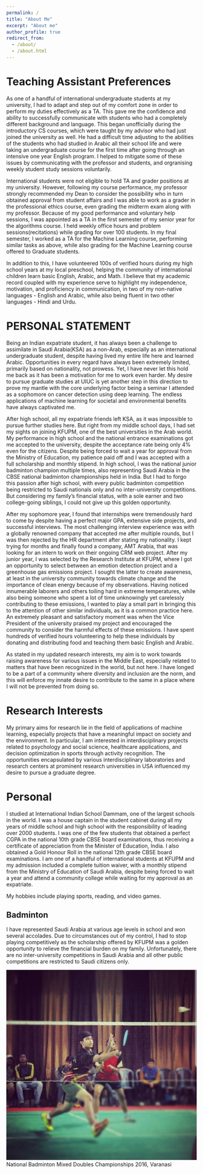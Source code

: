```yaml
---
permalink: /
title: "About Me"
excerpt: "About me"
author_profile: true
redirect_from: 
  - /about/
  - /about.html
---
```


Teaching Assistant Preferences
======
As one of a handful of international undergraduate students at my university, I had to adapt and step out of my comfort zone in order to perform my duties effectively as a TA. This gave me the confidence and ability to successfully communicate with students who had a completely different background and language. This began unofficially during the introductory CS courses, which were taught by my advisor who had just joined the university as well. He had a difficult time adjusting to the abilities of the students who had studied in Arabic all their school life and were taking an undergraduate course for the first time after going through an intensive one year English program. I helped to mitigate some of these issues by communicating with the professor and students, and orgranising weekly student study sessions voluntarily. 

International students were not eligible to hold TA and grader positions at my university. However, following my course performance, my professor strongly recommended my Dean to consider the possibility who in turn obtained approval from student affairs and I was able to work as a grader in the professional ethics course, even grading the midterm exam along with my professor. Because of my good performance and voluntary help sessions, I was appointed as a TA in the first semester of my senior year for the algorithms course. I held weekly office hours and problem sessions(recitations) while grading for over 100 students. In my final semester, I worked as a TA for the Machine Learning course, performing similar tasks as above, while also grading for the Machine Learning course offered to Graduate students.

In addition to this, I have volunteered 100s of verified hours during my high school years at my local preschool, helping the community of international children learn basic English, Arabic, and Math.  I believe that my academic record coupled with my experience serve to highlight my independence, motivation, and proficiency in communication, in two of my non-native languages - English and Arabic, while also being fluent in two other languages - Hindi and Urdu. 


PERSONAL STATEMENT
======

Being an Indian expatriate student, it has always been a challenge to assimilate in Saudi Arabia(KSA) as a non-Arab, especially as an international undergraduate student, despite having lived my entire life here and learned Arabic. Opportunities in every regard have always been extremely limited, primarily based on nationality, not prowess. Yet, I have never let this hold me back as it has been a motivation for me to work even harder. My desire to pursue graduate studies at UIUC is yet another step in this direction to prove my mantle with the core underlying factor being a seminar I attended as a sophomore on cancer detection using deep learning. The endless applications of machine learning for societal and environmental benefits have always captivated me. 

After high school, all my expatriate friends left KSA, as it was impossible to pursue further studies here. But right from my middle school days, I had set my sights on joining KFUPM, one of the best universities in the Arab world. My performance in high school and the national entrance examinations got me accepted to the university, despite the acceptance rate being only 4% even for the citizens. Despite being forced to wait a year for approval from the Ministry of Education, my patience paid off and I was accepted with a full scholarship and monthly stipend. In high school, I was the national junior badminton champion multiple times, also representing Saudi Arabia in the CBSE national badminton championships held in India. But I had to forgo this passion after high school, with every public badminton competition being restricted to Saudi nationals only and no inter-university competitions. But considering my family’s financial status, with a sole earner and two college-going siblings, I could not give up this golden opportunity. 

After my sophomore year, I found that internships were tremendously hard to come by despite having a perfect major GPA, extensive side projects, and successful interviews. The most challenging interview experience was with a globally renowned company that accepted me after multiple rounds, but I was then rejected by the HR department after stating my nationality. I kept trying for months and finally found a company, AMT Arabia, that was looking for an intern to work on their ongoing CRM web project. After my junior year, I was selected by the Research Institute at KFUPM, where I got an opportunity to select between an emotion detection project and a greenhouse gas emissions project. I sought the latter to create awareness, at least in the university community towards climate change and the importance of clean energy because of my observations. Having noticed innumerable laborers and others toiling hard in extreme temperatures, while also being someone who spent a lot of time unknowingly yet carelessly contributing to these emissions, I wanted to play a small part in bringing this to the attention of other similar individuals, as it is a common practice here. An extremely pleasant and satisfactory moment was when the Vice President of the university praised my project and encouraged the community to consider the harmful effects of these emissions. I have spent hundreds of verified hours volunteering to help these individuals by donating and distributing food and teaching them basic English and Arabic. 

As stated in my updated research interests, my aim is to work towards raising awareness for various issues in the Middle East, especially related to matters that have been recognized in the world, but not here. I have longed to be a part of a community where diversity and inclusion are the norm, and this will enforce my innate desire to contribute to the same in a place where I will not be prevented from doing so.


Research Interests
======
My primary aims for research lie in the field of applications of machine learning, especially projects that have a meaningful impact on society and the environment. In particular, I am interested in interdisciplinary projects related to psychology and social science, healthcare applications, and decision optimization in sports through activity recognition. The opportunities encapsulated by various interdisciplinary laboratories and research centers at prominent research universities in USA influenced my desire to pursue a graduate degree. 

Personal
======
I studied at International Indian School Dammam, one of the largest schools in the world. I was a house captain in the student cabinet during all my years of middle school and high school with the responsibility of leading over 2000 students. I was one of the few students that obtained a perfect CGPA in the national 10th grade CBSE board examinations, thus receiving a certificate of appreciation from the Minister of Education, India. I also obtained a Gold Honour Roll in the national 12th grade CBSE board examinations. I am one of a handful of international students at KFUPM and my admission included a complete tuition waiver, with a monthly stipend from the Ministry of Education of Saudi Arabia, despite being forced to wait a year and attend a community college while waiting for my approval as an expatriate.

My hobbies include playing sports, reading, and video games.


Badminton
------
I have represented Saudi Arabia at various age levels in school and won several accolades. Due to circumstances out of my control, I had to stop playing competitively as the scholarship offered by KFUPM was a golden opportunity to relieve the financial burden on my family. Unfortunately, there are no inter-university competitions in Saudi Arabia and all other public competitions are restricted to Saudi citizens only.

![National Badminton Mixed Doubles Championships 2016, Varanasi](/images/badminton.jpeg)
National Badminton Mixed Doubles Championships 2016, Varanasi
